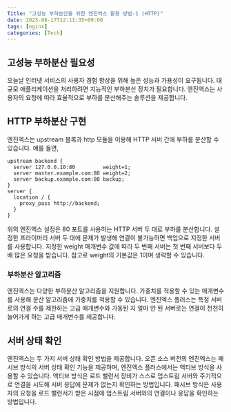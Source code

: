 ```yaml
---
Title: "고성능 부하분산을 위한 엔진엑스 활용 방법-1 (HTTP)"
date: 2023-06-17T12:11:35+09:00
tags: [nginx]
categories: [Tech]
---
```


## 고성능 부하분산 필요성

오늘날 인터넷 서비스의 사용자 경험 향상을 위해 높은 성능과 가용성이 요구됩니다. 대규모 애플리케이션을 처리하려면 지능적인 부하분산 장치가 필요합니다. 엔진엑스는 사용자의 요청에 따라 효율적으로 부하를 분산해주는 솔루션을 제공합니다.

## HTTP 부하분산 구현

엔진엑스는 upstream 블록과 http 모듈을 이용해 HTTP 서버 간에 부하를 분산할 수 있습니다. 예를 들면,
```
upstream backend { 
  server 127.0.0.10:80         weight=1;
  server master.example.com:80 weight=2;
  server backup.example.com:80 backup;
} 
server { 
  location / { 
    proxy_pass http://backend;
  } 
}
```
위의 엔진엑스 설정은 80 포트를 사용하는 HTTP 서버 두 대로 부하를 분산합니다. 설정한 프라이머리 서버 두 대에 문제가 발생해 연결이 불가능하면 백업으로 지정한 서버를 사용합니다. 지정한 weight 매개변수 값에 따라 두 번째 서버는 첫 번째 서버보다 두 배 많은 요청을 받습니다. 참고로 weight의 기본값은 1이며 생략할 수 있습니다.

### 부하분산 알고리즘

엔진엑스는 다양한 부하분산 알고리즘을 지원합니다. 가중치를 적용할 수 있는 매개변수를 사용해 분산 알고리즘에 가중치를 적용할 수 있습니다. 엔진엑스 플러스는 특정 서버로의 연결 수를 제한하는 고급 매개변수와 가동된 지 얼마 안 된 서버로는 연결이 천천히 늘어가게 하는 고급 매개변수를 제공합니다.

## 서버 상태 확인

엔진엑스는 두 가지 서버 상태 확인 방법을 제공합니다. 오픈 소스 버전의 엔진엑스는 패시브 방식의 서버 상태 확인 기능을 제공하며, 엔진엑스 플러스에서는 액티브 방식을 사용할 수 있습니다. 액티브 방식은 로드 밸런서 장비가 스스로 업스트림 서버와 주기적으로 연결을 시도해 서버 응답에 문제가 없는지 확인하는 방법입니다. 패시브 방식은 사용자의 요청을 로드 밸런서가 받은 시점에 업스트림 서버와의 연결이나 응답을 확인하는 방법입니다.
